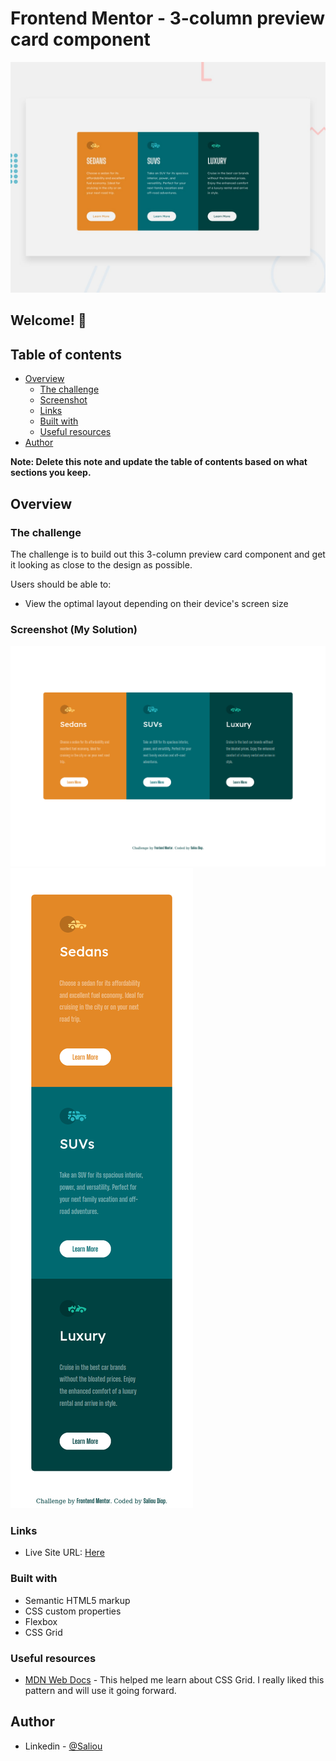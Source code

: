 # Frontend Mentor - 3-column preview card component

![Design preview for the 3-column preview card component coding challenge](./design/desktop-preview.jpg)

## Welcome! 👋

## Table of contents

- [Overview](#overview)
  - [The challenge](#the-challenge)
  - [Screenshot](#screenshot)
  - [Links](#links)
  - [Built with](#built-with)
  - [Useful resources](#useful-resources)
- [Author](#author)

**Note: Delete this note and update the table of contents based on what sections you keep.**

## Overview

### The challenge

The challenge is to build out this 3-column preview card component and get it looking as close to the design as possible.

Users should be able to:

- View the optimal layout depending on their device's screen size

### Screenshot (My Solution)

![](images/solutionDesktop.png)
![](images/solutionMobile.png)
### Links

- Live Site URL: [Here](https://saliou1920.github.io/Card-Component-Challenge/)


### Built with

- Semantic HTML5 markup
- CSS custom properties
- Flexbox
- CSS Grid

### Useful resources

- [MDN Web Docs](https://developer.mozilla.org/en-US/docs/Web/CSS/CSS_Grid_Layout/Basic_Concepts_of_Grid_Layout) - This helped me learn about CSS Grid. I really liked this pattern and will use it going forward.


## Author

- Linkedin - [@Saliou](https://www.linkedin.com/in/saliou-diop-527741112/)

